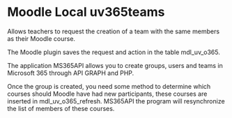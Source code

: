 Moodle Local uv365teams
=======================
Allows teachers to request the creation of a team with the same members as their Moodle
course.

The Moodle plugin saves the request and action in the table mdl_uv_o365.

The application MS365API allows you to create groups, users and teams in Microsoft 365 through API GRAPH and PHP. 

Once the group is created, you need some method to determine which courses should Moodle have had new participants, these courses are inserted in mdl_uv_o365_refresh. 
MS365API the program will resynchronize the list of members of these courses.
